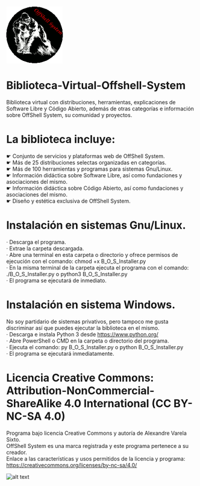 ![alt text](https://raw.githubusercontent.com/OffShellSystem/Biblioteca-Virtual-Offshell-System/master/offshell.gif?token=AK7Y5HXXCFW7TORAFTKBGG26KFVOI)
# Biblioteca-Virtual-Offshell-System
Biblioteca virtual con distribuciones, herramientas, explicaciones de Software Libre y Código Abierto, además de otras categorías e información sobre OffShell System, su comunidad y proyectos.  
# La biblioteca incluye:
☛ Conjunto de servicios y plataformas web de OffShell System.  
☛ Más de 25 distribuciones selectas organizadas en categorías.  
☛ Más de 100 herramientas y programas para sistemas Gnu/Linux.  
☛ Información didáctica sobre Software Libre, así como fundaciones y asociaciones del mismo.  
☛ Información didáctica sobre Código Abierto, así como fundaciones y asociaciones del mismo.  
☛ Diseño y estética exclusiva de OffShell System.  
# Instalación en sistemas Gnu/Linux.  
· Descarga el programa.  
· Extrae la carpeta descargada.  
· Abre una terminal en esta carpeta o directorio y ofrece permisos de ejecución con el comando: chmod +x B_O_S_Installer.py  
· En la misma terminal de la carpeta ejecuta el programa con el comando: ./B_O_S_Installer.py o python3 B_O_S_Installer.py  
· El programa se ejecutará de inmediato.
# Instalación en sistema Windows.  
No soy partidario de sistemas privativos, pero tampoco me gusta discriminar así que puedes ejecutar la biblioteca en el mismo.  
· Descarga e instala Python 3 desde https://www.python.org/  
· Abre PowerShell o CMD en la carpeta o directorio del programa.  
· Ejecuta el comando: py B_O_S_Installer.py o python B_O_S_Installer.py  
· El programa se ejecutará inmediatamente.  
# Licencia Creative Commons: Attribution-NonCommercial-ShareAlike 4.0 International (CC BY-NC-SA 4.0)
Programa bajo licencia Creative Commons y autoría de Alexandre Varela Sixto.  
OffShell System es una marca registrada y este programa pertenece a su creador.  
Enlace a las características y usos permitidos de la licencia y programa: https://creativecommons.org/licenses/by-nc-sa/4.0/  

![alt text](https://co.creativecommons.org/wp-content/uploads/2008/02/by-nc-nd.png)
